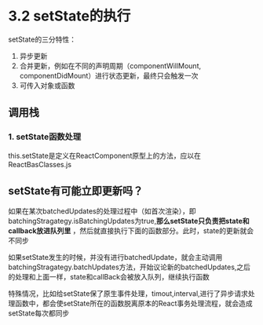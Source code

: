 # 3.2 setState的执行

setState的三分特性：

1. 异步更新
2. 合并更新，例如在不同的声明周期（componentWillMount, componentDidMount）进行状态更新，最终只会触发一次
3. 可传入对象或函数

## 调用栈

### 1. setState函数处理

this.setState是定义在ReactComponent原型上的方法，应以在ReactBasClasses.js

## setState有可能立即更新吗？

如果在某次batchedUpdates的处理过程中（如首次渲染），即batchingStragategy.isBatchingUpdates为true,**那么setState只负责把state和callback放进队列里**
，然后就直接执行下面的函数部分。此时，state的更新就会不同步

如果setState发生的时候，并没有进行batchedUpdate，就会主动调用batchingStragategy.batchUpdates方法，开始议论新的batchedUpdates,之后的处理和上面一样，state和callBack会被放入队列，继续执行函数

特殊情况，比如给setState保了原生事件处理，timout,interval,进行了异步请求处理函数中，都会使setState所在的函数脱离原本的React事务处理流程，就会造成setState每次都同步